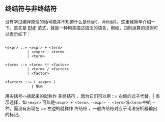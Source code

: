 ## 终结符与非终结符

没有学过编译原理的话可能并不知道什么是`终结符`，`非终结符`。这里我简单介绍一下。首先是 [BNF](https://zh.wikipedia.org/wiki/%E5%B7%B4%E7%A7%91%E6%96%AF%E8%8C%83%E5%BC%8F) 范式，就是一种用来描述语法的语言，例如，四则运算的规则可以表示如下：

```

<expr> ::= <expr> + <term>
          | <expr> - <term>
          | <term>

<term> ::= <term> \* <factor>
          | <term> / <factor>
          | <factor>

<factor> ::= ( <expr> )
            | Num
```

用尖括号`<>`括起来的就称作 非终结符 ，因为它们可以用 ::= 右侧的式子代替。| 表示选择，如 `<expr>` 可以是`<expr> + <term>`、`<expr> - <term>`或`<term>`中的一种。而没有出现在 ::= 左边的就称作 终结符 ，一般终结符对应于词法分析器输出的标记。
